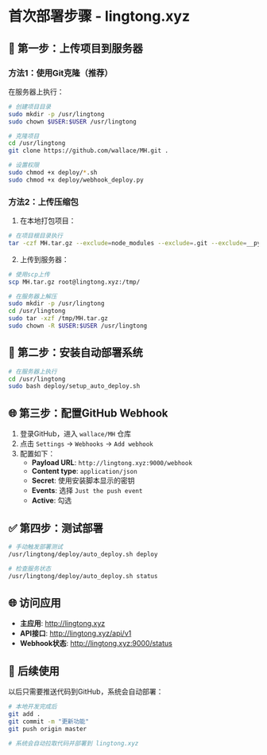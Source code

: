 # 首次部署步骤 - lingtong.xyz

## 🚀 第一步：上传项目到服务器

### 方法1：使用Git克隆（推荐）

在服务器上执行：

```bash
# 创建项目目录
sudo mkdir -p /usr/lingtong
sudo chown $USER:$USER /usr/lingtong

# 克隆项目
cd /usr/lingtong
git clone https://github.com/wallace/MH.git .

# 设置权限
sudo chmod +x deploy/*.sh
sudo chmod +x deploy/webhook_deploy.py
```

### 方法2：上传压缩包

1. 在本地打包项目：
```bash
# 在项目根目录执行
tar -czf MH.tar.gz --exclude=node_modules --exclude=.git --exclude=__pycache__ .
```

2. 上传到服务器：
```bash
# 使用scp上传
scp MH.tar.gz root@lingtong.xyz:/tmp/

# 在服务器上解压
sudo mkdir -p /usr/lingtong
cd /usr/lingtong
sudo tar -xzf /tmp/MH.tar.gz
sudo chown -R $USER:$USER /usr/lingtong
```

## 🔧 第二步：安装自动部署系统

```bash
# 在服务器上执行
cd /usr/lingtong
sudo bash deploy/setup_auto_deploy.sh
```

## 🌐 第三步：配置GitHub Webhook

1. 登录GitHub，进入 `wallace/MH` 仓库
2. 点击 `Settings` -> `Webhooks` -> `Add webhook`
3. 配置如下：
   - **Payload URL**: `http://lingtong.xyz:9000/webhook`
   - **Content type**: `application/json`
   - **Secret**: 使用安装脚本显示的密钥
   - **Events**: 选择 `Just the push event`
   - **Active**: 勾选

## ✅ 第四步：测试部署

```bash
# 手动触发部署测试
/usr/lingtong/deploy/auto_deploy.sh deploy

# 检查服务状态
/usr/lingtong/deploy/auto_deploy.sh status
```

## 🌐 访问应用

- **主应用**: http://lingtong.xyz
- **API接口**: http://lingtong.xyz/api/v1
- **Webhook状态**: http://lingtong.xyz:9000/status

## 📝 后续使用

以后只需要推送代码到GitHub，系统会自动部署：

```bash
# 本地开发完成后
git add .
git commit -m "更新功能"
git push origin master

# 系统会自动拉取代码并部署到 lingtong.xyz
```
